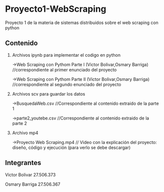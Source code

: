 # Proyecto1-WebScraping
Proyecto 1 de la materia de sistemas distribuidos sobre el web scraping con python

## Contenido
1. Archivos ipynb para implementar el codigo en python

    ->Web Scraping con Pythom Parte I (Victor Bolivar,Osmary Barriga) //correspondiente al primer enunciado del proyecto
    
    ->Web Scraping con Pythom Parte II (Victor Bolivar,Osmary Barriga) //correspondiente al segundo enunciado del proyecto
   
2. Archivos scv para guardar los datos

    ->BusquedaWeb.csv //Correspondiente al contenido extraido de la parte 1
    
    ->parte2_youtebe.csv //Correspondiente al contenido extraido de la parte 2
 
 3. Archivo mp4
 
     ->Proyecto Web Scraping.mp4 // Video con la explicación del proyecto: diseño, código y ejecución (para verlo se debe descargar)

## Integrantes 
Victor Bolivar 27.506.373

Osmary Barriga 27.506.367
